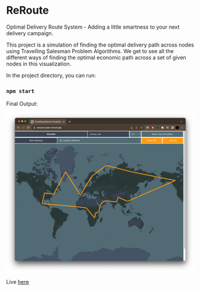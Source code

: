 
# ReRoute
Optimal Delivery Route System - Adding a little smartness to your next delivery campaign.

This project is a simulation of finding the optimal delivery path across nodes using Travelling Salesman Problem Algorithms. We get to see all the different ways of finding the optimal economic path across a set of given nodes in this visualization.


In the project directory, you can run:

### `npm start`

Final Output:

![final.png](./final.png)

Live [here](https://reroute-5dci8e5e4-kr-ravindras-projects.vercel.app/)
